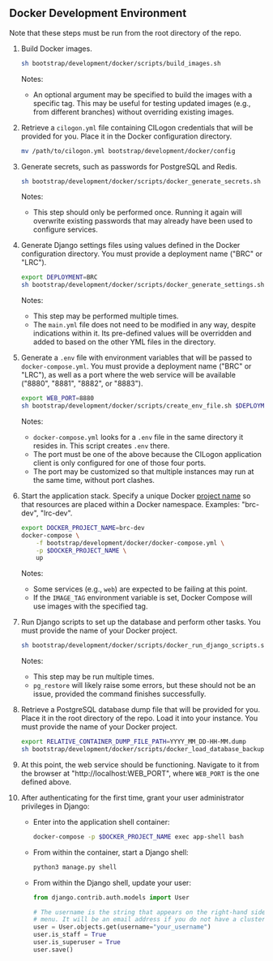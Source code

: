 ## Docker Development Environment

Note that these steps must be run from the root directory of the repo.

1. Build Docker images.

   ```bash
   sh bootstrap/development/docker/scripts/build_images.sh
   ```

   Notes:
      - An optional argument may be specified to build the images with a specific tag. This may be useful for testing updated images (e.g., from different branches) without overriding existing images.

2. Retrieve a `cilogon.yml` file containing CILogon credentials that will be provided for you. Place it in the Docker configuration directory.

   ```bash
   mv /path/to/cilogon.yml bootstrap/development/docker/config
   ```

3. Generate secrets, such as passwords for PostgreSQL and Redis.

   ```bash
   sh bootstrap/development/docker/scripts/docker_generate_secrets.sh
   ```

   Notes:
     - This step should only be performed once. Running it again will overwrite existing passwords that may already have been used to configure services.

4. Generate Django settings files using values defined in the Docker configuration directory. You must provide a deployment name ("BRC" or "LRC").

   ```bash
   export DEPLOYMENT=BRC
   sh bootstrap/development/docker/scripts/docker_generate_settings.sh $DEPLOYMENT
   ```

   Notes:
     - This step may be performed multiple times.
     - The `main.yml` file does not need to be modified in any way, despite indications within it. Its pre-defined values will be overridden and added to based on the other YML files in the directory.

5. Generate a `.env` file with environment variables that will be passed to `docker-compose.yml`. You must provide a deployment name ("BRC" or "LRC"), as well as a port where the web service will be available ("8880", "8881", "8882", or "8883").

   ```bash
   export WEB_PORT=8880
   sh bootstrap/development/docker/scripts/create_env_file.sh $DEPLOYMENT $WEB_PORT
   ```

   Notes:
     - `docker-compose.yml` looks for a `.env` file in the same directory it resides in. This script creates `.env` there.
     - The port must be one of the above because the CILogon application client is only configured for one of those four ports.
     - The port may be customized so that multiple instances may run at the same time, without port clashes.

6. Start the application stack. Specify a unique Docker [project name](https://docs.docker.com/compose/project-name/) so that resources are placed within a Docker namespace. Examples: "brc-dev", "lrc-dev".

   ```bash
   export DOCKER_PROJECT_NAME=brc-dev
   docker-compose \
       -f bootstrap/development/docker/docker-compose.yml \
       -p $DOCKER_PROJECT_NAME \
       up
   ```

   Notes:
     - Some services (e.g., `web`) are expected to be failing at this point.
     - If the `IMAGE_TAG` environment variable is set, Docker Compose will use images with the specified tag.

7. Run Django scripts to set up the database and perform other tasks. You must provide the name of your Docker project.

   ```bash
   sh bootstrap/development/docker/scripts/docker_run_django_scripts.sh $DOCKER_PROJECT_NAME
   ```

   Notes:
     - This step may be run multiple times.
     - `pg_restore` will likely raise some errors, but these should not be an issue, provided the command finishes successfully.

8. Retrieve a PostgreSQL database dump file that will be provided for you. Place it in the root directory of the repo. Load it into your instance. You must provide the name of your Docker project.

   ```bash
   export RELATIVE_CONTAINER_DUMP_FILE_PATH=YYYY_MM_DD-HH-MM.dump
   sh bootstrap/development/docker/scripts/docker_load_database_backup.sh $DOCKER_PROJECT_NAME $RELATIVE_CONTAINER_DUMP_FILE_PATH
   ```

9. At this point, the web service should be functioning. Navigate to it from the browser at "http://localhost:WEB_PORT", where `WEB_PORT` is the one defined above.

10. After authenticating for the first time, grant your user administrator privileges in Django:

    - Enter into the application shell container:

         ```bash
         docker-compose -p $DOCKER_PROJECT_NAME exec app-shell bash
         ```

    - From within the container, start a Django shell:

         ```bash
         python3 manage.py shell
         ```

    - From within the Django shell, update your user:

         ```python
         from django.contrib.auth.models import User

         # The username is the string that appears on the right-hand side of the
         # menu. It will be an email address if you do not have a cluster account.
         user = User.objects.get(username="your_username")
         user.is_staff = True
         user.is_superuser = True
         user.save()
         ```
